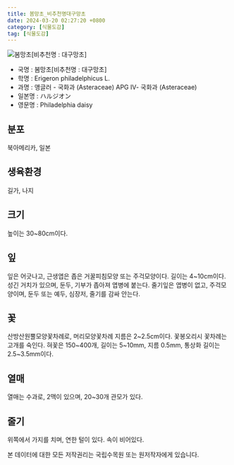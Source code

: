 ```yaml
---
title: 봄망초_비추천명대구망초
date: 2024-03-20 02:27:20 +0800
category: [식물도감]
tag: [식물도감]
---
```




![봄망초[비추천명 : 대구망초]](/fileUpload/plants/basic/Compositae/Erigeron/2679/2679_8_th2.JPG)
- 국명 : 봄망초[비추천명 : 대구망초]
- 학명 : Erigeron philadelphicus L.
- 과명 : 앵글러 - 국화과 (Asteraceae) APG Ⅳ- 국화과 (Asteraceae)
- 일본명 : ハルジオン
- 영문명 : Philadelphia daisy


## 분포
북아메리카, 일본 
## 생육환경
길가, 나지
## 크기
높이는 30~80cm이다.
## 잎
잎은 어긋나고, 근생엽은 좁은 거꿀피침모양 또는 주걱모양이다. 길이는 4~10cm이다. 성긴 거치가 있으며, 둔두, 기부가 좁아져 엽병에 붙는다. 줄기잎은 엽병이 없고, 주걱모양이며, 둔두 또는 예두, 심장저, 줄기를 감싸 안는다.
## 꽃
산방산원뿔모양꽃차례로, 머리모양꽃차례 지름은 2~2.5cm이다. 꽃봉오리시 꽃차례는 고개를 숙인다. 혀꽃은 150~400개, 길이는 5~10mm, 지름 0.5mm, 통상화 길이는 2.5~3.5mm이다.
## 열매
열매는 수과로, 2맥이 있으며, 20~30개 관모가 있다.
## 줄기
위쪽에서 가지를 치며, 연한 털이 있다. 속이 비어있다.






본 데이터에 대한 모든 저작권리는 국립수목원 또는 원저작자에게 있습니다.

